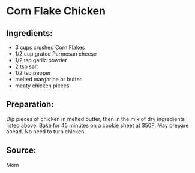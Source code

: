 Corn Flake Chicken
==================

Ingredients:
------------

- 3 cups crushed Corn Flakes
- 1/2 cup grated Parmesan cheese
- 1/2 tsp garlic powder
- 2 tsp salt
- 1/2 tsp pepper
- melted margarine or butter
- meaty chicken pieces

Preparation:
------------

Dip pieces of chicken in melted butter, then in the mix of dry ingredients
listed above. Bake for 45 minutes on a cookie sheet at 350F. May prepare ahead.
No need to turn chicken.

Source:
-------
Mom